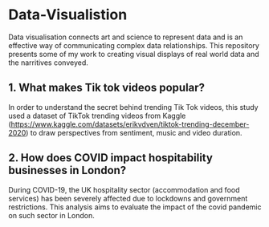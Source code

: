 # Data-Visualistion
Data visualisation connects art and science to represent data and is an effective way of communicating complex data relationships. This repository presents some of my work to creating visual displays of real world data and the narritives conveyed. 

## 1. What makes Tik tok videos popular?
In order to understand the secret behind trending Tik Tok videos, this study used a dataset of TikTok trending videos from Kaggle (https://www.kaggle.com/datasets/erikvdven/tiktok-trending-december-2020) to draw perspectives from sentiment, music and video duration.  

## 2. How does COVID impact hospitability businesses in London?
During COVID-19, the UK hospitality sector (accommodation and food services) has been severely affected due to lockdowns and government restrictions. This analysis aims to evaluate the impact of the covid pandemic on such sector in London. 
